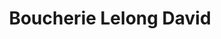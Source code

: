 ---
title: "Boucherie Lelong David"
url: /cherbourg-octeville/boucherie-lelong-david/
shop: boucherie
---